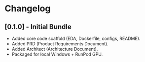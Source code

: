 # Changelog

## [0.1.0] - Initial Bundle
- Added core code scaffold (EDA, Dockerfile, configs, README).
- Added PRD (Product Requirements Document).
- Added Architect (Architecture Document).
- Packaged for local Windows + RunPod GPU.

